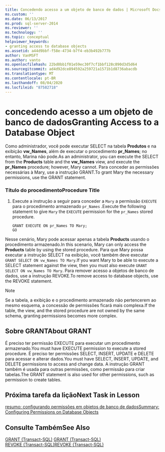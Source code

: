 ```yaml
---
title: Concedendo acesso a um objeto de banco de dados | Microsoft Docs
ms.custom: ''
ms.date: 06/13/2017
ms.prod: sql-server-2014
ms.reviewer: ''
ms.technology: ''
ms.topic: conceptual
helpviewer_keywords:
- granting access to database objects
ms.assetid: a44d9bbf-f58e-4734-b7f4-eb3b492b777b
author: VanMSFT
ms.author: vanto
ms.openlocfilehash: 22bd0bb1f01e59ec30f7cf1bbf128c890d3d5d64
ms.sourcegitcommit: ad4d92dce894592a259721a1571b1d8736abacdb
ms.translationtype: MT
ms.contentlocale: pt-BR
ms.lasthandoff: 08/04/2020
ms.locfileid: "87582718"
---
```

# <a name="granting-access-to-a-database-object"></a><span data-ttu-id="54ae5-102">concedendo acesso a um objeto de banco de dados</span><span class="sxs-lookup"><span data-stu-id="54ae5-102">Granting Access to a Database Object</span></span>
  <span data-ttu-id="54ae5-103">Como administrador, você pode executar SELECT na tabela **Produtos** e na exibição **vw_Names**, além de executar o procedimento **pr_Names**; no entanto, Marina não pode.</span><span class="sxs-lookup"><span data-stu-id="54ae5-103">As an administrator, you can execute the SELECT from the **Products** table and the **vw_Names** view, and execute the **pr_Names** procedure; however, Mary cannot.</span></span> <span data-ttu-id="54ae5-104">Para conceder as permissões necessárias à Mary, use a instrução GRANT.</span><span class="sxs-lookup"><span data-stu-id="54ae5-104">To grant Mary the necessary permissions, use the GRANT statement.</span></span>  
  
### <a name="procedure-title"></a><span data-ttu-id="54ae5-105">Título do procedimento</span><span class="sxs-lookup"><span data-stu-id="54ae5-105">Procedure Title</span></span>  
  
1.  <span data-ttu-id="54ae5-106">Execute a instrução a seguir para conceder a `Mary` a permissão `EXECUTE` para o procedimento armazenado `pr_Names` .</span><span class="sxs-lookup"><span data-stu-id="54ae5-106">Execute the following statement to give `Mary` the `EXECUTE` permission for the `pr_Names` stored procedure.</span></span>  
  
    ```  
    GRANT EXECUTE ON pr_Names TO Mary;  
    GO  
    ```  
  
 <span data-ttu-id="54ae5-107">Nesse cenário, Mary pode acessar apenas a tabela **Products** usando o procedimento armazenado.</span><span class="sxs-lookup"><span data-stu-id="54ae5-107">In this scenario, Mary can only access the **Products** table by using the stored procedure.</span></span> <span data-ttu-id="54ae5-108">Para que Mary possa executar a instrução SELECT na exibição, você também deve executar `GRANT SELECT ON vw_Names TO Mary`.</span><span class="sxs-lookup"><span data-stu-id="54ae5-108">If you want Mary to be able to execute a SELECT statement against the view, then you must also execute `GRANT SELECT ON vw_Names TO Mary`.</span></span> <span data-ttu-id="54ae5-109">Para remover acesso a objetos de banco de dados, use a instrução REVOKE.</span><span class="sxs-lookup"><span data-stu-id="54ae5-109">To remove access to database objects, use the REVOKE statement.</span></span>  
  
> [!NOTE]  
>  <span data-ttu-id="54ae5-110">Se a tabela, a exibição e o procedimento armazenado não pertencerem ao mesmo esquema, a concessão de permissões ficará mais complexa.</span><span class="sxs-lookup"><span data-stu-id="54ae5-110">If the table, the view, and the stored procedure are not owned by the same schema, granting permissions becomes more complex.</span></span>  
  
## <a name="about-grant"></a><span data-ttu-id="54ae5-111">Sobre GRANT</span><span class="sxs-lookup"><span data-stu-id="54ae5-111">About GRANT</span></span>  
 <span data-ttu-id="54ae5-112">É preciso ter permissão EXECUTE para executar um procedimento armazenado.</span><span class="sxs-lookup"><span data-stu-id="54ae5-112">You must have EXECUTE permission to execute a stored procedure.</span></span> <span data-ttu-id="54ae5-113">É preciso ter permissões SELECT, INSERT, UPDATE e DELETE para acessar e alterar dados.</span><span class="sxs-lookup"><span data-stu-id="54ae5-113">You must have SELECT, INSERT, UPDATE, and DELETE permissions to access and change data.</span></span> <span data-ttu-id="54ae5-114">A instrução GRANT também é usada para outras permissões, como permissão para criar tabelas.</span><span class="sxs-lookup"><span data-stu-id="54ae5-114">The GRANT statement is also used for other permissions, such as permission to create tables.</span></span>  
  
## <a name="next-task-in-lesson"></a><span data-ttu-id="54ae5-115">Próxima tarefa da lição</span><span class="sxs-lookup"><span data-stu-id="54ae5-115">Next Task in Lesson</span></span>  
 [<span data-ttu-id="54ae5-116">resumo: configurando permissões em objetos de banco de dados</span><span class="sxs-lookup"><span data-stu-id="54ae5-116">Summary: Configuring Permissions on Database Objects</span></span>](lesson-2-5-summary-configuring-permissions-on-database-objects.md)  
  
## <a name="see-also"></a><span data-ttu-id="54ae5-117">Consulte Também</span><span class="sxs-lookup"><span data-stu-id="54ae5-117">See Also</span></span>  
 <span data-ttu-id="54ae5-118">[GRANT &#40;Transact-SQL&#41;](/sql/t-sql/statements/grant-transact-sql) </span><span class="sxs-lookup"><span data-stu-id="54ae5-118">[GRANT &#40;Transact-SQL&#41;](/sql/t-sql/statements/grant-transact-sql) </span></span>  
 [<span data-ttu-id="54ae5-119">REVOKE &#40;Transact-SQL&#41;</span><span class="sxs-lookup"><span data-stu-id="54ae5-119">REVOKE &#40;Transact-SQL&#41;</span></span>](/sql/t-sql/statements/revoke-transact-sql)  
  
  
